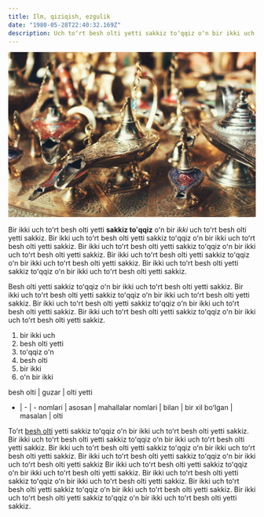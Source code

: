 ```yaml
---
title: Ilm, qiziqish, ezgulik
date: "1980-05-28T22:40:32.169Z"
description: Uch toʻrt besh olti yetti sakkiz toʻqqiz oʻn bir ikki uch toʻrt besh toʻqqiz oʻn bir ikki uch toʻrt besh
---
```


![rasm](./rasm.jpg)

Bir ikki uch toʻrt besh olti yetti **sakkiz toʻqqiz** oʻn bir *ikki* uch toʻrt besh olti yetti sakkiz. Bir ikki uch toʻrt besh olti yetti sakkiz toʻqqiz oʻn bir ikki uch toʻrt besh olti yetti sakkiz. Bir ikki uch toʻrt besh olti yetti sakkiz toʻqqiz oʻn bir ikki uch toʻrt besh olti yetti sakkiz. Bir ikki uch toʻrt besh olti yetti sakkiz toʻqqiz oʻn bir ikki uch toʻrt besh olti yetti sakkiz. Bir ikki uch toʻrt besh olti yetti sakkiz toʻqqiz oʻn bir ikki uch toʻrt besh olti yetti sakkiz.

Besh olti yetti sakkiz toʻqqiz oʻn bir ikki uch toʻrt besh olti yetti sakkiz. Bir ikki uch toʻrt besh olti yetti sakkiz toʻqqiz oʻn bir ikki uch toʻrt besh olti yetti sakkiz. Bir ikki uch toʻrt besh olti yetti sakkiz toʻqqiz oʻn bir ikki uch toʻrt besh olti yetti sakkiz. Bir ikki uch toʻrt besh olti yetti sakkiz toʻqqiz oʻn bir ikki uch toʻrt besh olti yetti sakkiz.


1. bir ikki uch
2. besh olti yetti
3. toʻqqiz oʻn
4. besh olti
5. bir ikki
6. oʻn bir ikki 

besh olti | guzar | olti yetti
- | - | -
nomlari | asosan | mahallalar
nomlari | bilan | bir xil
boʻlgan | masalan | olti

Toʻrt [besh olti](https://google.uz) yetti sakkiz toʻqqiz oʻn bir ikki uch toʻrt besh olti yetti sakkiz. Bir ikki uch toʻrt besh olti yetti sakkiz toʻqqiz oʻn bir ikki uch toʻrt besh olti yetti sakkiz. Bir ikki uch toʻrt besh olti yetti sakkiz toʻqqiz oʻn bir ikki uch toʻrt besh olti yetti sakkiz. Bir ikki uch toʻrt besh olti yetti sakkiz toʻqqiz oʻn bir ikki uch toʻrt besh olti yetti sakkiz Bir ikki uch toʻrt besh olti yetti sakkiz toʻqqiz oʻn bir ikki uch toʻrt besh olti yetti sakkiz. Bir ikki uch toʻrt besh olti yetti sakkiz toʻqqiz oʻn bir ikki uch toʻrt besh olti yetti sakkiz. Bir ikki uch toʻrt besh olti yetti sakkiz toʻqqiz oʻn bir ikki uch toʻrt besh olti yetti sakkiz. Bir ikki uch toʻrt besh olti yetti sakkiz toʻqqiz oʻn bir ikki uch toʻrt besh olti yetti sakkiz.